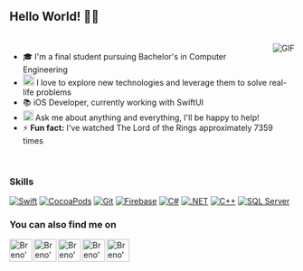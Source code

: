 ## Hello World! 👋🏻
<br/>
<img align="right" alt="GIF" src="https://media.giphy.com/media/MC6eSuC3yypCU/giphy.gif" />


 - 🎓 I'm a final student pursuing Bachelor's in Computer Engineering
- <img src="https://github.com/Shiv-sharma-111/Shiv-sharma-111/blob/master/Assets/PC.gif" width="20"/> I love to explore new technologies and leverage them to solve real-life problems 
- 📚 iOS Developer, currently working with SwiftUI
- <img src="https://github.com/Shiv-sharma-111/Shiv-sharma-111/blob/master/Assets/Rocket.gif" width="18"> Ask me about anything and everything, I'll be happy to help!
- ⚡ **Fun fact:** I've watched The Lord of the Rings approximately 7359 times

<br>

### Skills
[![Swift](https://img.shields.io/badge/Swift-FA7343?style=for-the-badge&logo=swift&logoColor=white)](https://github.com/brenonsc)
[![CocoaPods](https://img.shields.io/badge/cocoapods-FA2A02?style=for-the-badge&logo=cocoapods&logoColor=white)](https://github.com/brenonsc)
[![Git](https://img.shields.io/badge/GIT-E44C30?style=for-the-badge&logo=git&logoColor=white)](https://github.com/brenonsc)
[![Firebase](https://img.shields.io/badge/firebase-ffca28?style=for-the-badge&logo=firebase&logoColor=black)](https://github.com/brenonsc)
[![C#](https://img.shields.io/badge/C%23-239120?style=for-the-badge&logo=c-sharp&logoColor=white)](https://github.com/brenonsc)
[![.NET](https://img.shields.io/badge/.NET-512BD4?style=for-the-badge&logo=dotnet&logoColor=white)](https://github.com/brenonsc)
[![C++](https://img.shields.io/badge/C%2B%2B-00599C?style=for-the-badge&logo=c%2B%2B&logoColor=white)](https://github.com/brenonsc)
[![SQL Server](https://img.shields.io/badge/Microsoft_SQL_Server-CC2927?style=for-the-badge&logo=microsoft-sql-server&logoColor=white)](https://github.com/brenonsc)

### You can also find me on 
<a href="https://www.facebook.com/brenohenrique.nascimento">
  <img align="left" alt="Breno's Facebook" width="40px" src="https://camo.githubusercontent.com/8f245234577766478eaf3ee72b0615e99bb9ef3eaa56e1c37f75692811181d5c/68747470733a2f2f6564656e742e6769746875622e696f2f537570657254696e7949636f6e732f696d616765732f7376672f66616365626f6f6b2e737667" />
</a>

<a href="https://instagram.com/breno_nsc">
  <img align="left" alt="Breno's Instagram" width="40px" src="https://camo.githubusercontent.com/c9dacf0f25a1489fdbc6c0d2b41cda58b77fa210a13a886d6f99e027adfbd358/68747470733a2f2f6564656e742e6769746875622e696f2f537570657254696e7949636f6e732f696d616765732f7376672f696e7374616772616d2e737667" />
</a>

<a href="https://www.linkedin.com/in/breno-henrique-barticciotto-nascimento-842363190/">
  <img align="left" alt="Breno's Linkedin" width="40px" src="https://camo.githubusercontent.com/c8a9c5b414cd812ad6a97a46c29af67239ddaeae08c41724ff7d945fb4c047e5/68747470733a2f2f6564656e742e6769746875622e696f2f537570657254696e7949636f6e732f696d616765732f7376672f6c696e6b6564696e2e737667" />
</a>

<a href="https://twitter.com/breno_nsc">
  <img align="left" alt="Breno's Twitter" width="40px" src="https://camo.githubusercontent.com/35b0b8bfbd8840f35607fb56ad0a139047fd5d6e09ceb060c5c6f0a5abd1044c/68747470733a2f2f6564656e742e6769746875622e696f2f537570657254696e7949636f6e732f696d616765732f7376672f747769747465722e737667" />
</a>

<a href="mailto:brenonsc@gmail.com">
  <img align="left" alt="Breno's Email" width="40px" src="https://camo.githubusercontent.com/0f3aa1f457bb92fbd2411761262ce1fb0f766ed74a4f4289bfc4a0b6024335d6/68747470733a2f2f6564656e742e6769746875622e696f2f537570657254696e7949636f6e732f696d616765732f7376672f656d61696c2e737667" />
</a>

<br />
<br/>
